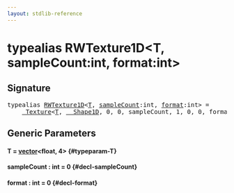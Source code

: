 ```yaml
---
layout: stdlib-reference
---
```


# typealias RWTexture1D\<T, sampleCount:int, format:int\>

## Signature

<pre>
<span class='code_keyword'>typealias</span> <a href="/stdlib-reference/types/RWTexture1D" class="code_type">RWTexture1D</a>&lt;<a href="/stdlib-reference/types/RWTexture1D#typeparam-T" class="code_type">T</a>, <a href="/stdlib-reference/types/RWTexture1D#typeparam-sampleCount" class="code_var">sampleCount</a>:int, <a href="/stdlib-reference/types/RWTexture1D#typeparam-format" class="code_var">format</a>:int&gt; = 
    <a href="/stdlib-reference/types/Texture/index" class="code_type">_Texture</a>&lt;<a href="/stdlib-reference/types/Texture/index#typeparam-T" class="code_type">T</a>, <a href="/stdlib-reference/types/Shape1D/index" class="code_type">__Shape1D</a>, 0, 0, sampleCount, 1, 0, 0, format&gt;;
</pre>

## Generic Parameters

#### T  = [vector](/stdlib-reference/types/vector/index)\<float, 4\> {#typeparam-T}
#### sampleCount  : int = 0 {#decl-sampleCount}
#### format  : int = 0 {#decl-format}

